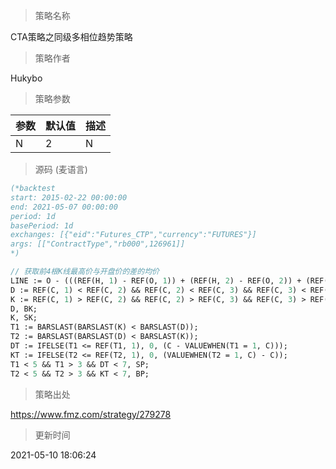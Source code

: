 
> 策略名称

CTA策略之同级多相位趋势策略

> 策略作者

Hukybo



> 策略参数



|参数|默认值|描述|
|----|----|----|
|N|2|N|


> 源码 (麦语言)

``` pascal
(*backtest
start: 2015-02-22 00:00:00
end: 2021-05-07 00:00:00
period: 1d
basePeriod: 1d
exchanges: [{"eid":"Futures_CTP","currency":"FUTURES"}]
args: [["ContractType","rb000",126961]]
*)

// 获取前4根K线最高价与开盘价的差的均价
LINE := O - (((REF(H, 1) - REF(O, 1)) + (REF(H, 2) - REF(O, 2)) + (REF(H, 3) - REF(O, 3)) + (REF(H, 4) - REF(O, 4))) / 4) * N;
D := REF(C, 1) < REF(C, 2) && REF(C, 2) < REF(C, 3) && REF(C, 3) < REF(C, 4) && C > LINE;
K := REF(C, 1) > REF(C, 2) && REF(C, 2) > REF(C, 3) && REF(C, 3) > REF(C, 4) && C <= LINE;
D, BK;
K, SK;
T1 := BARSLAST(BARSLAST(K) < BARSLAST(D));
T2 := BARSLAST(BARSLAST(D) < BARSLAST(K));
DT := IFELSE(T1 <= REF(T1, 1), 0, (C - VALUEWHEN(T1 = 1, C)));
KT := IFELSE(T2 <= REF(T2, 1), 0, (VALUEWHEN(T2 = 1, C) - C));
T1 < 5 && T1 > 3 && DT < 7, SP;
T2 < 5 && T2 > 3 && KT < 7, BP;
```

> 策略出处

https://www.fmz.com/strategy/279278

> 更新时间

2021-05-10 18:06:24
